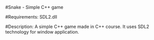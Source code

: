 #Snake - Simple C++ game

#Requirements:
SDL2.dll

#Description:
A simple C++ game made in C++ course. It uses SDL2 technology for window application.
